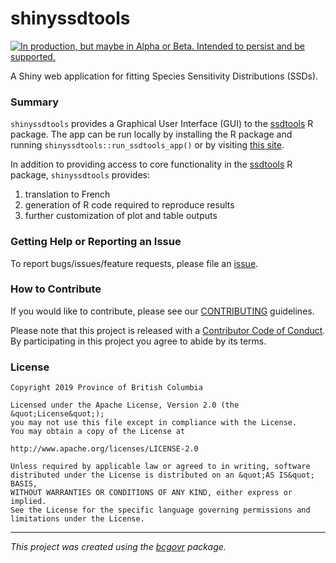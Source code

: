 # shinyssdtools

<a id="devex-badge" rel="Delivery" href="https://github.com/BCDevExchange/assets/blob/master/README.md"><img alt="In production, but maybe in Alpha or Beta. Intended to persist and be supported." style="border-width:0" src="https://assets.bcdevexchange.org/images/badges/delivery.svg" title="In production, but maybe in Alpha or Beta. Intended to persist and be supported." /></a>

A Shiny web application for fitting Species Sensitivity Distributions (SSDs). 

### Summary
`shinyssdtools` provides a Graphical User Interface (GUI) to the [ssdtools](https://cran.r-project.org/package=ssdtools) R package. The app can be run locally by installing the R package and running `shinyssdtools::run_ssdtools_app()` or by visiting [this site](https://bcgov-env.shinyapps.io/ssdtools/).

In addition to providing access to core functionality in the [ssdtools](https://cran.r-project.org/package=ssdtools) R package, `shinyssdtools` provides:  

1. translation to French 
2. generation of R code required to reproduce results
3. further customization of plot and table outputs

### Getting Help or Reporting an Issue

To report bugs/issues/feature requests, please file an [issue](https://github.com/bcgov/ssdtools-shiny/issues/).

### How to Contribute

If you would like to contribute, please see our [CONTRIBUTING](CONTRIBUTING.md) guidelines.

Please note that this project is released with a [Contributor Code of Conduct](CODE_OF_CONDUCT.md). By participating in this project you agree to abide by its terms.

### License

```
Copyright 2019 Province of British Columbia

Licensed under the Apache License, Version 2.0 (the &quot;License&quot;);
you may not use this file except in compliance with the License.
You may obtain a copy of the License at

http://www.apache.org/licenses/LICENSE-2.0

Unless required by applicable law or agreed to in writing, software distributed under the License is distributed on an &quot;AS IS&quot; BASIS,
WITHOUT WARRANTIES OR CONDITIONS OF ANY KIND, either express or implied.
See the License for the specific language governing permissions and limitations under the License.
```

---
*This project was created using the [bcgovr](https://github.com/bcgov/bcgovr) package.* 
